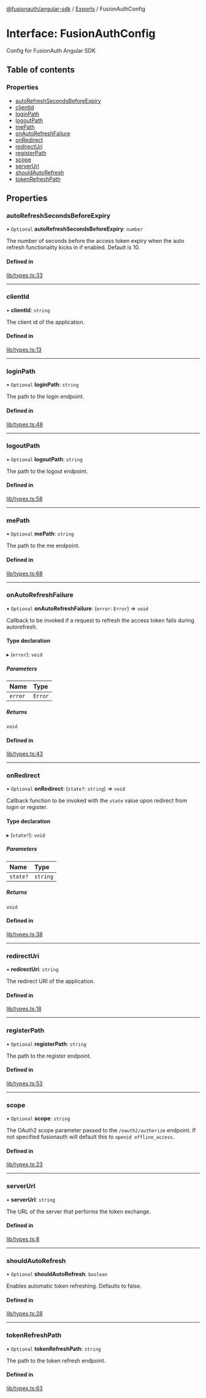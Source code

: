 [@fusionauth/angular-sdk](../README.md) / [Exports](../modules.md) / FusionAuthConfig

# Interface: FusionAuthConfig

Config for FusionAuth Angular SDK

## Table of contents

### Properties

- [autoRefreshSecondsBeforeExpiry](FusionAuthConfig.md#autorefreshsecondsbeforeexpiry)
- [clientId](FusionAuthConfig.md#clientid)
- [loginPath](FusionAuthConfig.md#loginpath)
- [logoutPath](FusionAuthConfig.md#logoutpath)
- [mePath](FusionAuthConfig.md#mepath)
- [onAutoRefreshFailure](FusionAuthConfig.md#onautorefreshfailure)
- [onRedirect](FusionAuthConfig.md#onredirect)
- [redirectUri](FusionAuthConfig.md#redirecturi)
- [registerPath](FusionAuthConfig.md#registerpath)
- [scope](FusionAuthConfig.md#scope)
- [serverUrl](FusionAuthConfig.md#serverurl)
- [shouldAutoRefresh](FusionAuthConfig.md#shouldautorefresh)
- [tokenRefreshPath](FusionAuthConfig.md#tokenrefreshpath)

## Properties

### autoRefreshSecondsBeforeExpiry

• `Optional` **autoRefreshSecondsBeforeExpiry**: `number`

The number of seconds before the access token expiry when the auto refresh functionality kicks in if enabled. Default is 10.

#### Defined in

[lib/types.ts:33](https://github.com/FusionAuth/fusionauth-javascript-sdk/blob/b45b804c41f7355ea2e848325d965c928cec7c86/packages/sdk-angular/projects/fusionauth-angular-sdk/src/lib/types.ts#L33)

---

### clientId

• **clientId**: `string`

The client id of the application.

#### Defined in

[lib/types.ts:13](https://github.com/FusionAuth/fusionauth-javascript-sdk/blob/b45b804c41f7355ea2e848325d965c928cec7c86/packages/sdk-angular/projects/fusionauth-angular-sdk/src/lib/types.ts#L13)

---

### loginPath

• `Optional` **loginPath**: `string`

The path to the login endpoint.

#### Defined in

[lib/types.ts:48](https://github.com/FusionAuth/fusionauth-javascript-sdk/blob/b45b804c41f7355ea2e848325d965c928cec7c86/packages/sdk-angular/projects/fusionauth-angular-sdk/src/lib/types.ts#L48)

---

### logoutPath

• `Optional` **logoutPath**: `string`

The path to the logout endpoint.

#### Defined in

[lib/types.ts:58](https://github.com/FusionAuth/fusionauth-javascript-sdk/blob/b45b804c41f7355ea2e848325d965c928cec7c86/packages/sdk-angular/projects/fusionauth-angular-sdk/src/lib/types.ts#L58)

---

### mePath

• `Optional` **mePath**: `string`

The path to the me endpoint.

#### Defined in

[lib/types.ts:68](https://github.com/FusionAuth/fusionauth-javascript-sdk/blob/b45b804c41f7355ea2e848325d965c928cec7c86/packages/sdk-angular/projects/fusionauth-angular-sdk/src/lib/types.ts#L68)

---

### onAutoRefreshFailure

• `Optional` **onAutoRefreshFailure**: (`error`: `Error`) => `void`

Callback to be invoked if a request to refresh the access token fails during autorefresh.

#### Type declaration

▸ (`error`): `void`

##### Parameters

| Name    | Type    |
| :------ | :------ |
| `error` | `Error` |

##### Returns

`void`

#### Defined in

[lib/types.ts:43](https://github.com/FusionAuth/fusionauth-javascript-sdk/blob/b45b804c41f7355ea2e848325d965c928cec7c86/packages/sdk-angular/projects/fusionauth-angular-sdk/src/lib/types.ts#L43)

---

### onRedirect

• `Optional` **onRedirect**: (`state?`: `string`) => `void`

Callback function to be invoked with the `state` value upon redirect from login or register.

#### Type declaration

▸ (`state?`): `void`

##### Parameters

| Name     | Type     |
| :------- | :------- |
| `state?` | `string` |

##### Returns

`void`

#### Defined in

[lib/types.ts:38](https://github.com/FusionAuth/fusionauth-javascript-sdk/blob/b45b804c41f7355ea2e848325d965c928cec7c86/packages/sdk-angular/projects/fusionauth-angular-sdk/src/lib/types.ts#L38)

---

### redirectUri

• **redirectUri**: `string`

The redirect URI of the application.

#### Defined in

[lib/types.ts:18](https://github.com/FusionAuth/fusionauth-javascript-sdk/blob/b45b804c41f7355ea2e848325d965c928cec7c86/packages/sdk-angular/projects/fusionauth-angular-sdk/src/lib/types.ts#L18)

---

### registerPath

• `Optional` **registerPath**: `string`

The path to the register endpoint.

#### Defined in

[lib/types.ts:53](https://github.com/FusionAuth/fusionauth-javascript-sdk/blob/b45b804c41f7355ea2e848325d965c928cec7c86/packages/sdk-angular/projects/fusionauth-angular-sdk/src/lib/types.ts#L53)

---

### scope

• `Optional` **scope**: `string`

The OAuth2 scope parameter passed to the `/oauth2/authorize` endpoint. If not specified fusionauth will default this to `openid offline_access`.

#### Defined in

[lib/types.ts:23](https://github.com/FusionAuth/fusionauth-javascript-sdk/blob/b45b804c41f7355ea2e848325d965c928cec7c86/packages/sdk-angular/projects/fusionauth-angular-sdk/src/lib/types.ts#L23)

---

### serverUrl

• **serverUrl**: `string`

The URL of the server that performs the token exchange.

#### Defined in

[lib/types.ts:8](https://github.com/FusionAuth/fusionauth-javascript-sdk/blob/b45b804c41f7355ea2e848325d965c928cec7c86/packages/sdk-angular/projects/fusionauth-angular-sdk/src/lib/types.ts#L8)

---

### shouldAutoRefresh

• `Optional` **shouldAutoRefresh**: `boolean`

Enables automatic token refreshing. Defaults to false.

#### Defined in

[lib/types.ts:28](https://github.com/FusionAuth/fusionauth-javascript-sdk/blob/b45b804c41f7355ea2e848325d965c928cec7c86/packages/sdk-angular/projects/fusionauth-angular-sdk/src/lib/types.ts#L28)

---

### tokenRefreshPath

• `Optional` **tokenRefreshPath**: `string`

The path to the token refresh endpoint.

#### Defined in

[lib/types.ts:63](https://github.com/FusionAuth/fusionauth-javascript-sdk/blob/b45b804c41f7355ea2e848325d965c928cec7c86/packages/sdk-angular/projects/fusionauth-angular-sdk/src/lib/types.ts#L63)
